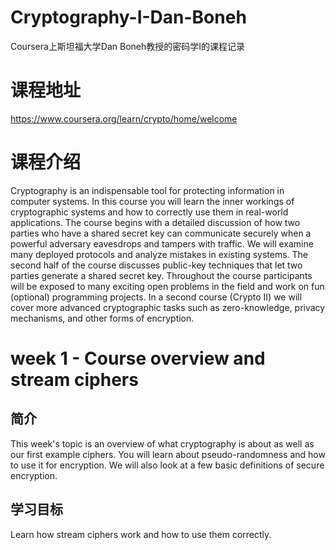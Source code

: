 # Cryptography-I-Dan-Boneh
Coursera上斯坦福大学Dan Boneh教授的密码学I的课程记录

# 课程地址
https://www.coursera.org/learn/crypto/home/welcome

# 课程介绍
Cryptography is an indispensable tool for protecting information in computer systems. In this course you will learn the inner workings of cryptographic systems and how to correctly use them in real-world applications. The course begins with a detailed discussion of how two parties who have a shared secret key can communicate securely when a powerful adversary eavesdrops and tampers with traffic. We will examine many deployed protocols and analyze mistakes in existing systems. The second half of the course discusses public-key techniques that let two parties generate a shared secret key. Throughout the course participants will be exposed to many exciting open problems in the field and work on fun (optional) programming projects. In a second course (Crypto II) we will cover more advanced cryptographic tasks such as zero-knowledge, privacy mechanisms, and other forms of encryption.

# week 1 - Course overview and stream ciphers
##  简介
This week's topic is an overview of what cryptography is about as well as our first example ciphers. You will learn about pseudo-randomness and how to use it for encryption. We will also look at a few basic definitions of secure encryption.

## 学习目标
Learn how stream ciphers work and how to use them correctly.
